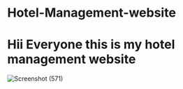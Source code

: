 # Hotel-Management-website
# Hii Everyone this is my hotel management website


![Screenshot (571)](https://user-images.githubusercontent.com/97075043/210126655-1d6d1812-4ed4-4189-87ef-c06bde279dbf.png)
